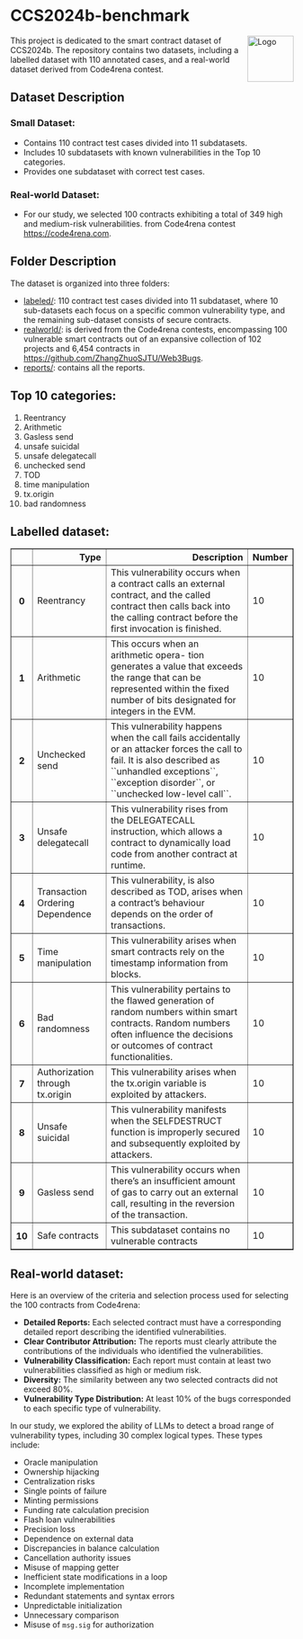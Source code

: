 # CCS2024b-benchmark
<a href="https://openai.com/product/dall-e-2"><img src="resources/logo.png" alt="Logo" align="right" width="82"/></a>

This project is dedicated to the smart contract dataset of CCS2024b. The repository contains two datasets, including a labelled dataset with 110 annotated cases, and a real-world dataset derived from Code4rena contest.


## Dataset Description

### Small Dataset:
- Contains 110 contract test cases divided into 11 subdatasets.
- Includes 10 subdatasets with known vulnerabilities in the Top 10 categories.
- Provides one subdataset with correct test cases.

### Real-world Dataset:
- For our study, we selected 100 contracts exhibiting a total of 349 high and medium-risk vulnerabilities. from Code4rena contest https://code4rena.com.

## Folder Description
The dataset is organized into three folders:
+ [labeled/](labeled/): 110 contract test cases divided into 11 subdataset,  where 10 sub-datasets each focus on a specific common vulnerability type, and the remaining sub-dataset consists of secure contracts.
+ [realworld/](realworld/): is derived from the Code4rena contests, encompassing 100 vulnerable smart contracts out of an expansive collection of 102 projects and 6,454 contracts in https://github.com/ZhangZhuoSJTU/Web3Bugs.
+ [reports/](reports/): contains all the reports.


## Top 10 categories:
1. Reentrancy
2. Arithmetic
3. Gasless send
4. unsafe suicidal
5. unsafe delegatecall
6. unchecked send
7. TOD
8. time manipulation
9. tx.origin
10. bad randomness


## Labelled dataset:
<div>
<table border="1" class="dataframe">
  <thead>
    <tr style="text-align: right;">
      <th></th>
      <th>Type</th>
      <th>Description</th>
      <th>Number</th>
    </tr>
  </thead>
  <tbody>
    <tr>
      <th>0</th>
      <td>Reentrancy</td>
      <td>This vulnerability occurs when a contract calls an external contract, and the called contract then calls back into the calling contract before the first invocation is finished. </td>
      <td>10</td>   
    </tr>
    <tr>
      <th>1</th>
      <td>Arithmetic</td>
      <td>This occurs when an arithmetic opera- tion generates a value that exceeds the range that can be represented within the fixed number of bits designated for integers in the EVM. </td>
      <td>10</td>
    </tr>
    <tr>
      <th>2</th>
      <td>Unchecked send</td>
      <td>This vulnerability happens when the call fails accidentally or an attacker forces the call to fail. It is also described as ``unhandled exceptions``, ``exception disorder``, or ``unchecked low-level call``.</td>
      <td>10</td>
    </tr>
    <tr>
      <th>3</th>
      <td>Unsafe delegatecall</td>
      <td>This vulnerability rises from the DELEGATECALL instruction, which allows a contract to dynamically load code from another contract at runtime.</td>
      <td>10</td>
    </tr>
    <tr>
      <th>4</th>
      <td>Transaction Ordering Dependence</td>
      <td>This vulnerability, is also described as TOD, arises when a contract’s behaviour depends on the order of transactions.</td>
      <td>10</td>
    </tr>
      <tr>
      <th>5</th>
      <td>Time manipulation</td>
      <td>This vulnerability arises when smart contracts rely on the timestamp information from blocks.</td>
      <td>10</td>
    </tr>
    <tr>
      <th>6</th>
      <td>Bad randomness</td>
      <td>This vulnerability pertains to the flawed generation of random numbers within smart contracts. Random numbers often influence the decisions or outcomes of contract functionalities. </td>
      <td>10</td>
    </tr>
    <tr>
      <th>7</th>
      <td>Authorization through tx.origin</td>
      <td>This vulnerability arises when the tx.origin variable is exploited by attackers. </td>
      <td>10</td>
    </tr>
      <tr>
      <th>8</th>
      <td>Unsafe suicidal</td>
      <td>This vulnerability manifests when the SELFDESTRUCT function is improperly secured and subsequently exploited by attackers. </td>
      <td>10</td>
    </tr>
        <tr>
      <th>9</th>
      <td>Gasless send</td>
      <td>This vulnerability occurs when there’s an insufficient amount of gas to carry out an external call, resulting in the reversion of the transaction.</td>
      <td>10</td>
    </tr>
        <tr>
      <th>10</th>
      <td>Safe contracts</td>
      <td>This subdataset contains no vulnerable contracts</td>
      <td>10</td>
    </tr>
  </tbody>
</table>
</div>

## Real-world dataset:
Here is an overview of the criteria and selection process used for selecting the 100 contracts from Code4rena:

- **Detailed Reports:** Each selected contract must have a corresponding detailed report describing the identified vulnerabilities.
- **Clear Contributor Attribution:** The reports must clearly attribute the contributions of the individuals who identified the vulnerabilities.
- **Vulnerability Classification:** Each report must contain at least two vulnerabilities classified as high or medium risk.
- **Diversity:** The similarity between any two selected contracts did not exceed 80%.
- **Vulnerability Type Distribution:** At least 10% of the bugs corresponded to each specific type of vulnerability.

In our study, we explored the ability of LLMs to detect a broad range of vulnerability types, including 30 complex logical types. These types include:

- Oracle manipulation
- Ownership hijacking
- Centralization risks
- Single points of failure
- Minting permissions
- Funding rate calculation precision
- Flash loan vulnerabilities
- Precision loss
- Dependence on external data
- Discrepancies in balance calculation
- Cancellation authority issues
- Misuse of mapping getter
- Inefficient state modifications in a loop
- Incomplete implementation
- Redundant statements and syntax errors
- Unpredictable initialization
- Unnecessary comparison
- Misuse of `msg.sig` for authorization


